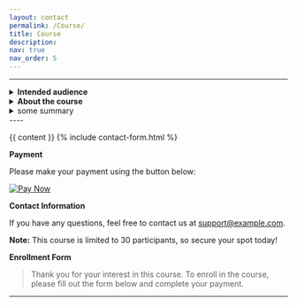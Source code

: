```yaml
---
layout: contact
permalink: /Course/
title: Course
description: 
nav: true
nav_order: 5
---
```


----

<details>
<summary><b>Intended audience</b></summary>
	<pre style="background: #d6d2d2;color:black;
            padding:5px; font-size: 14px;">
this is a test 
- another test
- another test </pre>
</details>

<details>
  <summary><b>About the course</b></summary>
	<pre>
this is a test 
- another test
- another test 
	</pre>
</details>

<details>
<summary>some summary</summary>

A list
- Another list item
- <details><summary>some summary</summary>Lorem ipsum dolor sit amet, consectetur adipiscing elit. Nunc est tellus, convallis eget vulputate ut, eleifend vel mauris. Maecenas consequat aliquam tortor quis bibendum</details>
- Another list item

</details>
----

{{ content }}
{% include contact-form.html %}

**Payment**

Please make your payment using the button below:

[![Pay Now](https://via.placeholder.com/150x50?text=Pay+Now)](https://yourpaymentlink.com)

**Contact Information**

If you have any questions, feel free to contact us at [support@example.com](mailto:support@example.com).

**Note:** This course is limited to 30 participants, so secure your spot today!

**Enrollment Form**

> Thank you for your interest in this course. To enroll in the course, please fill out the form below and complete your payment.

---
